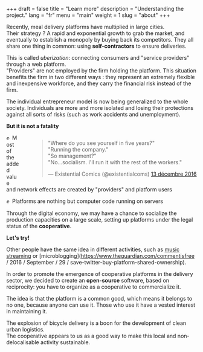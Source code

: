 +++
draft = false
title = "Learn more"
description = "Understanding the project."
lang = "fr"
menu = "main"
weight = 1
slug = "about"
+++

Recently, meal delivery platforms have multiplied in large cities.
<br>
Their strategy ? A rapid and exponential growth to grab the market,
and eventually to establish a monopoly by buying back its competitors.
They all share one thing in common: using **self-contractors** to ensure deliveries.

This is called _uberization_: connecting consumers and "service providers" through a web platform.
<br>
"Providers" are not employed by the firm holding the platform.
This situation benefits the firm in two different ways : they represent an extremely flexible and inexpensive workforce,
and they carry the financial risk instead of the firm.

The individual entrepreneur model is now being generalized to the whole society. Individuals are more and more isolated and losing their protections against all sorts of risks (such as work accidents and unemployment).

**But it is not a fatality**

<div style="float: right; margin-left: 36px;">
  <blockquote class="twitter-tweet mx-auto" data-lang="fr">
    <p lang="en" dir="ltr">
    &quot;Where do you see yourself in five years?&quot;<br>
    &quot;Running the company.&quot;<br>
    &quot;So management?&quot;<br>&quot;No…socialism. I&#39;ll run it with the rest of the workers.&quot;
    </p>
    &mdash; Existential Comics (@existentialcoms) <a href="https://twitter.com/existentialcoms/status/808497790384906240">13 décembre 2016</a>
  </blockquote>
</div>

✊  Most of the added value and network effects are created by "providers" and platform users

✊  Platforms are nothing but computer code running on servers

Through the digital economy, we may have a chance to socialize the production capacities on a large scale, setting up platforms under the legal status of the **cooperative**.

**Let's try!**

Other people have the same idea in different activities, such as [music streaming](https://resonate.is/) or [microblogging](https://www.theguardian.com/commentisfree / 2016 / September / 29 / save-twitter-buy-platform-shared-ownership).

In order to promote the emergence of cooperative platforms in the delivery sector,
we decided to create an **open-source** software,
based on reciprocity: you have to organize as a cooperative to commercialize it.

The idea is that the platform is a common good, which means it belongs to no one, because anyone can use it. Those who use it have a vested interest in maintaining it.

The explosion of bicycle delivery is a boon for the development of clean urban logistics.
<br>
The cooperative appears to us as a good way to make this local and non-delocalisable activity sustainable.
